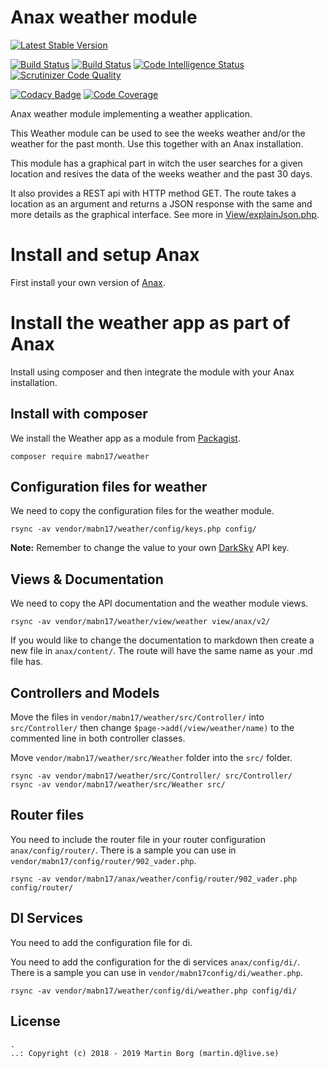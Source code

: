 # Anax weather module

[![Latest Stable Version](https://poser.pugx.org/mabn17/weather/v/stable)](https://packagist.org/packages/mabn17/weather)

[![Build Status](https://travis-ci.org/mabn17/ramverk1-module.svg?branch=master)](https://travis-ci.org/mabn17/ramverk1-module) [![Build Status](https://scrutinizer-ci.com/g/mabn17/ramverk1-module/badges/build.png?b=master)](https://scrutinizer-ci.com/g/mabn17/ramverk1-module/build-status/master) [![Code Intelligence Status](https://scrutinizer-ci.com/g/mabn17/ramverk1-module/badges/code-intelligence.svg?b=master)](https://scrutinizer-ci.com/code-intelligence) [![Scrutinizer Code Quality](https://scrutinizer-ci.com/g/mabn17/ramverk1-module/badges/quality-score.png?b=master)](https://scrutinizer-ci.com/g/mabn17/ramverk1-module/?branch=master)

[![Codacy Badge](https://api.codacy.com/project/badge/Grade/4262d51ce4d0497ab650d1396bc947ba)](https://www.codacy.com/app/mabn17/ramverk1-module?utm_source=github.com&amp;utm_medium=referral&amp;utm_content=mabn17/ramverk1-module&amp;utm_campaign=Badge_Grade) [![Code Coverage](https://scrutinizer-ci.com/g/mabn17/ramverk1-module/badges/coverage.png?b=master)](https://scrutinizer-ci.com/g/mabn17/ramverk1-module/?branch=master)

Anax weather module implementing a weather application.

This Weather module can be used to see the weeks weather and/or the weather for the past month. Use this together with an Anax installation.

This module has a graphical part in witch the user searches for a given location and resives the data of the weeks weather and the past 30 days.

It also provides a REST api with HTTP method GET. The route takes a location as an argument and returns a JSON response with the same and more details as the graphical interface. See more in [View/explainJson.php](https://github.com/mabn17/ramverk1-module/blob/master/view/weather/explainJson.php).

# Install and setup Anax

First install your own version of [Anax](https://packagist.org/packages/anax/anax-ramverk1-me).

# Install the weather app as part of Anax

Install using composer and then integrate the module with your Anax installation.

## Install with composer

We install the Weather app as a module from [Packagist](https://packagist.org/packages/mabn17/weather).

```
composer require mabn17/weather
```

## Configuration files for weather

We need to copy the configuration files for the weather module.

```
rsync -av vendor/mabn17/weather/config/keys.php config/
```

**Note:** Remember to change the value to your own [DarkSky](https://darksky.net/) API key.

## Views & Documentation

We need to copy the API documentation and the weather module views.

```
rsync -av vendor/mabn17/weather/view/weather view/anax/v2/
```

If you would like to change the documentation to markdown then create a new file in `anax/content/`. The route will have the same name as your .md file has.

## Controllers and Models

Move the files in `vendor/mabn17/weather/src/Controller/` into `src/Controller/` then change ```$page->add(/view/weather/name)``` to the commented line in both controller classes.

Move `vendor/mabn17/weather/src/Weather` folder into the `src/` folder.

```
rsync -av vendor/mabn17/weather/src/Controller/ src/Controller/
rsync -av vendor/mabn17/weather/src/Weather src/
```

## Router files

You need to include the router file in your router configuration `anax/config/router/`. There is a sample you can use in `vendor/mabn17/config/router/902_vader.php`.

```
rsync -av vendor/mabn17/anax/weather/config/router/902_vader.php config/router/
```

## DI Services

You need to add the configuration file for di.

You need to add the configuration for the di services `anax/config/di/`. There is a sample you can use in `vendor/mabn17config/di/weather.php`.

```
rsync -av vendor/mabn17/weather/config/di/weather.php config/di/
```

## License

```
.
..: Copyright (c) 2018 - 2019 Martin Borg (martin.d@live.se)
```